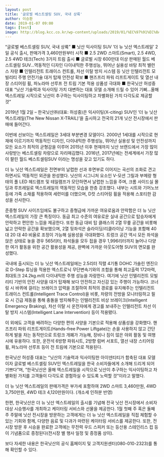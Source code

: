 ```yaml
---
layout: post
title: '글로벌 베스트셀링 SUV, 국내 상륙'
author: 이승환
date: 2019-01-07 09:00
tags: [test]
image: http://blog.kcc.co.kr/wp-content/uploads/2019/01/%EC%97%91%EC%8A%A4%ED%8A%B8%EB%A0%88%EC%9D%BC3-1078x516.jpg
---
```


“글로벌 베스트셀링 SUV, 국내 상륙”
■ 닛산 익사이팅 SUV ‘더 뉴 닛산 엑스트레일’ 2일 공식 출시, 판매가격 3,460만원부터 시작
■ 2.5 2WD 스마트(Smart), 2.5 4WD, 2.5 4WD 테크(Tech) 3가지 트림 출시
■ 글로벌 시장 600만대 이상 판매된 월드 베스트셀링 SUV…역동적인 디자인 다이내믹한 주행성능, 뛰어난 실용성 바탕 최적 밸런스 자랑
■ 인텔리전트 트래이스 컨트롤, 차선 이탈 방지 시스템 등 닛산 인텔리전트 모빌리티 주행 안전기술 대거 탑재 안전성 확보
■ 핸즈프리 파워 리프트게이트 및 열선 내장 스티어링 휠, 파노라마 선루프 전 트림 기본 적용 상품성 극대화
■ 한국닛산 허성중 대표 “닛산 기술력과 익사이팅 가치 대변하는 대표 모델 소개해 드릴 수 있어 기뻐…올해 엑스트레일 시작으로 닛산이 추구하는 익사이팅하고 차별화된 가치 다각도로 제공할 것”

2019년 1월 2일 – 한국닛산㈜(대표: 허성중)은 익사이팅(X-citing) SUV인 ‘더 뉴 닛산 엑스트레일(The New Nissan X-TRAIL)’을 출시하고 전국의 21개 닛산 전시장에서 판매에 들어간다.

이번에 선보이는 엑스트레일은 3세대 부분변경 모델이다. 2000년 1세대를 시작으로 현재에 이르기까지 역동적인 디자인, 다이내믹한 주행성능, 뛰어난 실용성 및 안전성까지 모든 요소가 최적의 균형감을 이루어 2015년 이후 현재까지 닛산 브랜드에서 가장 많이 사랑받는 베스트셀링 차량으로 자리매김했다. 2016년, 2017년에는 전세계에서 가장 많이 팔린 월드 베스트셀링SUV 이라는 명성을 갖고 있기도 하다.

더 뉴 닛산 엑스트레일은 전면부의 날렵한 선과 후면부로 이어지는 곡선의 조화로 견고하면서도 역동적인 외관을 완성했다. 닛산의 시그니처 요소인 V-모션 그릴과 부메랑 형태의 풀 LED 헤드램프 및 테일램프가 모던하면서 날렵한 느낌을 주며, 크롬 사이드실 몰딩과 루프레일로 엑스트레일의 역동적인 모습을 한층 강조했다. 내부는 시트와 기어노브 등에 가죽 소재를 적용하여 세련미를 더했으며, D컷 스티어링 휠을 적용해 스포티한 감성을 선사한다.

준중형 SUV 사이즈임에도 불구하고 중형급에 가까운 여유로움과 안락함은 더 뉴 닛산 엑스트레일의 가장 큰 특징이다. 동급 최고 수준의 여유로운 실내 공간으로 탑승자에게 안락하고 편안한 느낌을 제공한다. 또한 동급 대비 탑 클래스의 2열 무릎 공간을 비롯해 넓고 안락한 공간을 확보했으며, 2열 뒷좌석은 슬라이딩/리클라이닝 기능을 포함해 40 대 20 대 40 비율로 조정이 가능해 실용성을 극대화했다. 트렁크 공간 역시 모든 좌석을 앉은 상태로 놓을 경우 565리터, 좌석들을 모두 접을 경우 1,996리터까지 늘어나 다양한 여가 활동을 위한 공간 활용성을 제공, 완벽에 가까운 아웃도어형 SUV의 면모를 완성했다.

국내에 출시되는 더 뉴 닛산 엑스트레일에는 2.5리터 직렬 4기통 DOHC 가솔린 엔진으로 D-Step 튜닝을 적용한 엑스트로닉 무단변속기와의 조합을 통해 최고출력 172마력, 최대토크 24.2kg.m의 다이내믹한 주행 성능을 자랑한다. 여기에 닛산 인텔리전트 모빌리티 기반의 안전 사양을 대거 탑재해 보다 안전하고 자신감 있는 주행이 가능하다. 코너링 시 바퀴에 걸리는 브레이크 압력을 조절하여 최적의 경로를 유지해주는 인텔리전트 트래이스 컨트롤(Intelligent Trace Control)을 비롯, 차량의 전방을 모니터링하고 필요 시 긴급 제동을 통해 충돌을 방지해주는 인텔리전트 비상 브레이크(Intelligent Emergency Braking), 차선 이탈 시 운전자에게 경고를 보내주는 인텔리전트 차선 이탈 방지 시스템(Intelligent Lane Intervention) 등이 적용됐다.

이 외에도 고객을 배려하는 다양한 편의 사양을 기본으로 적용해 상품성을 강화했다. 핸즈프리 파워 리프트게이트(Hands-free Power Liftgate)는 손을 사용하지 않고 간단하게 발을 차는 동작만으로 트렁크 개폐가 가능해, 장비나 짐이 많은 야외 활동 및 여행 시에 유용하다. 또한, 운전석 6방향 파워시트, 2방향 럼버 서포트, 열선 내장 스티어링 휠, 파노라마 선루프 등이 전 트림에 기본으로 적용된다.

한국닛산 허성중 대표는 “닛산의 기술력과 익사이팅한 아이덴티티가 함축된 대표 모델이자 글로벌 베스트셀링 SUV인 엑스트레일을 한국 소비자들에게 소개해 드리게 되어 기쁘다”며, “한국닛산은 올해 엑스트레일을 시작으로 닛산이 추구하는 익사이팅하고 차별화된 가치를 고객들이 다각도로 경험하실 수 있도록 노력할 것”이라고 말했다.

더 뉴 닛산 엑스트레일의 판매가격은 부가세 포함하여 2WD 스마트 3,460만원, 4WD 3,750만원, 4WD 테크 4,120만원이다. (개소세 인하분 반영)

한편, 한국닛산은 더 뉴 닛산 엑스트레일의 출시를 기념해 전국 닛산 전시장에서 소비자 대상 시승행사를 개최하고 케이터링 서비스와 선물을 제공한다. 1월 첫째 주 혹은 둘째 주 주말에 닛산 전시장을 방문하는 고객에게는 더 뉴 닛산 엑스트레일을 직접 체험할 수 있는 기회와 함께, 다양한 음료 및 다과가 마련된 케이터링 서비스를 제공한다. 또한, 전시장 방문 후 시승을 완료한 고객에는 무전력 우드 스피커 또는 등산용 스테인리스 컵 등이 기념품으로 증정된다(전시장 별 행사 일정 및 증정품 상이).

보다 자세한 내용은 한국닛산의 공식 홈페이지 및 고객지원센터(080-010-2323)를 통해 확인할 수 있다.

